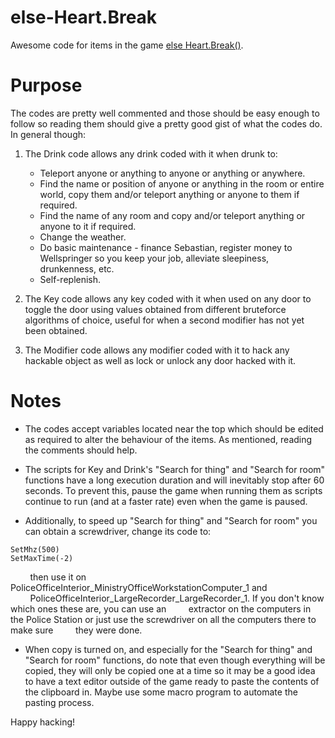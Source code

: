 # else-Heart.Break
Awesome code for items in the game [else Heart.Break()](http://elseheartbreak.com/ "else Heart.Break() Homepage").

# Purpose
The codes are pretty well commented and those should be easy enough to follow so reading them should give a pretty good gist of what the codes do. In general though:

1. The Drink code allows any drink coded with it when drunk to:
    * Teleport anyone or anything to anyone or anything or anywhere.
    * Find the name or position of anyone or anything in the room or entire world, copy them and/or teleport anything or anyone to them if required.
    * Find the name of any room and copy and/or teleport anything or anyone to it if required.
    * Change the weather.
    * Do basic maintenance - finance Sebastian, register money to Wellspringer so you keep your job, alleviate sleepiness, drunkenness, etc.
    * Self-replenish.

2. The Key code allows any key coded with it when used on any door to toggle the door using values obtained from different bruteforce algorithms of choice, useful for when a second modifier has not yet been obtained.

3. The Modifier code allows any modifier coded with it to hack any hackable object as well as lock or unlock any door hacked with it.

# Notes
* The codes accept variables located near the top which should be edited as required to alter the behaviour of the items. As mentioned, reading the comments should help.

* The scripts for Key and Drink's "Search for thing" and "Search for room" functions have a long execution duration and will inevitably stop after 60 seconds. To prevent this, pause the game when running them as scripts continue to run (and at a faster rate) even when the game is paused.

* Additionally, to speed up "Search for thing" and "Search for room" you can obtain a screwdriver, change its code to:

```
SetMhz(500)
SetMaxTime(-2)
```

&nbsp;&nbsp;&nbsp;&nbsp;&nbsp;&nbsp;&nbsp;&nbsp;then use it on PoliceOfficeInterior_MinistryOfficeWorkstationComputer_1 and
&nbsp;&nbsp;&nbsp;&nbsp;&nbsp;&nbsp;&nbsp;&nbsp;PoliceOfficeInterior_LargeRecorder_LargeRecorder_1. If you don't know which ones these are, you can use an
&nbsp;&nbsp;&nbsp;&nbsp;&nbsp;&nbsp;&nbsp;&nbsp;extractor on the computers in the Police Station or just use the screwdriver on all the computers there to make sure
&nbsp;&nbsp;&nbsp;&nbsp;&nbsp;&nbsp;&nbsp;&nbsp;they were done.

* When copy is turned on, and especially for the "Search for thing" and "Search for room" functions, do note that even though everything will be copied, they will only be copied one at a time so it may be a good idea to have a text editor outside of the game ready to paste the contents of the clipboard in. Maybe use some macro program to automate the pasting process.

Happy hacking!
